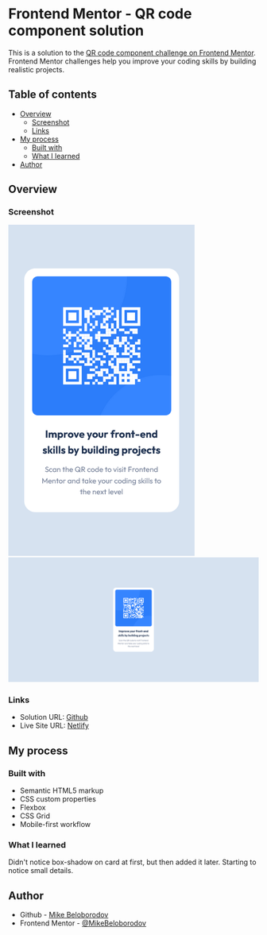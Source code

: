 # Frontend Mentor - QR code component solution

This is a solution to the [QR code component challenge on Frontend Mentor](https://www.frontendmentor.io/challenges/qr-code-component-iux_sIO_H). Frontend Mentor challenges help you improve your coding skills by building realistic projects. 

## Table of contents

- [Overview](#overview)
  - [Screenshot](#screenshot)
  - [Links](#links)
- [My process](#my-process)
  - [Built with](#built-with)
  - [What I learned](#what-i-learned)
- [Author](#author)

## Overview

### Screenshot

![](./screenshot_mobile.png)
![](./screenshot_desktop.png)

### Links

- Solution URL: [Github](https://github.com/MikeBeloborodov/QR_code_component)
- Live Site URL: [Netlify](https://neon-belekoy-0198d5.netlify.app/)

## My process

### Built with

- Semantic HTML5 markup
- CSS custom properties
- Flexbox
- CSS Grid
- Mobile-first workflow

### What I learned

Didn't notice box-shadow on card at first, but then added it later. Starting to notice small details.

## Author

- Github - [Mike Beloborodov](https://github.com/MikeBeloborodov)
- Frontend Mentor - [@MikeBeloborodov](https://www.frontendmentor.io/profile/MikeBeloborodov)
